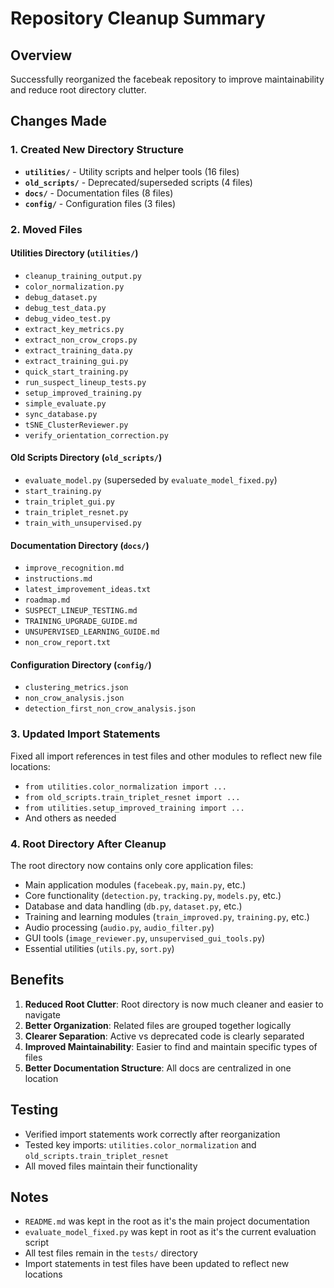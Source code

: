 # Repository Cleanup Summary

## Overview
Successfully reorganized the facebeak repository to improve maintainability and reduce root directory clutter.

## Changes Made

### 1. Created New Directory Structure
- **`utilities/`** - Utility scripts and helper tools (16 files)
- **`old_scripts/`** - Deprecated/superseded scripts (4 files)  
- **`docs/`** - Documentation files (8 files)
- **`config/`** - Configuration files (3 files)

### 2. Moved Files

#### Utilities Directory (`utilities/`)
- `cleanup_training_output.py`
- `color_normalization.py`
- `debug_dataset.py`
- `debug_test_data.py`
- `debug_video_test.py`
- `extract_key_metrics.py`
- `extract_non_crow_crops.py`
- `extract_training_data.py`
- `extract_training_gui.py`
- `quick_start_training.py`
- `run_suspect_lineup_tests.py`
- `setup_improved_training.py`
- `simple_evaluate.py`
- `sync_database.py`
- `tSNE_ClusterReviewer.py`
- `verify_orientation_correction.py`

#### Old Scripts Directory (`old_scripts/`)
- `evaluate_model.py` (superseded by `evaluate_model_fixed.py`)
- `start_training.py`
- `train_triplet_gui.py`
- `train_triplet_resnet.py`
- `train_with_unsupervised.py`

#### Documentation Directory (`docs/`)
- `improve_recognition.md`
- `instructions.md`
- `latest_improvement_ideas.txt`
- `roadmap.md`
- `SUSPECT_LINEUP_TESTING.md`
- `TRAINING_UPGRADE_GUIDE.md`
- `UNSUPERVISED_LEARNING_GUIDE.md`
- `non_crow_report.txt`

#### Configuration Directory (`config/`)
- `clustering_metrics.json`
- `non_crow_analysis.json`
- `detection_first_non_crow_analysis.json`

### 3. Updated Import Statements
Fixed all import references in test files and other modules to reflect new file locations:
- `from utilities.color_normalization import ...`
- `from old_scripts.train_triplet_resnet import ...`
- `from utilities.setup_improved_training import ...`
- And others as needed

### 4. Root Directory After Cleanup
The root directory now contains only core application files:
- Main application modules (`facebeak.py`, `main.py`, etc.)
- Core functionality (`detection.py`, `tracking.py`, `models.py`, etc.)
- Database and data handling (`db.py`, `dataset.py`, etc.)
- Training and learning modules (`train_improved.py`, `training.py`, etc.)
- Audio processing (`audio.py`, `audio_filter.py`)
- GUI tools (`image_reviewer.py`, `unsupervised_gui_tools.py`)
- Essential utilities (`utils.py`, `sort.py`)

## Benefits
1. **Reduced Root Clutter**: Root directory is now much cleaner and easier to navigate
2. **Better Organization**: Related files are grouped together logically
3. **Clearer Separation**: Active vs deprecated code is clearly separated
4. **Improved Maintainability**: Easier to find and maintain specific types of files
5. **Better Documentation Structure**: All docs are centralized in one location

## Testing
- Verified import statements work correctly after reorganization
- Tested key imports: `utilities.color_normalization` and `old_scripts.train_triplet_resnet`
- All moved files maintain their functionality

## Notes
- `README.md` was kept in the root as it's the main project documentation
- `evaluate_model_fixed.py` was kept in root as it's the current evaluation script
- All test files remain in the `tests/` directory
- Import statements in test files have been updated to reflect new locations 